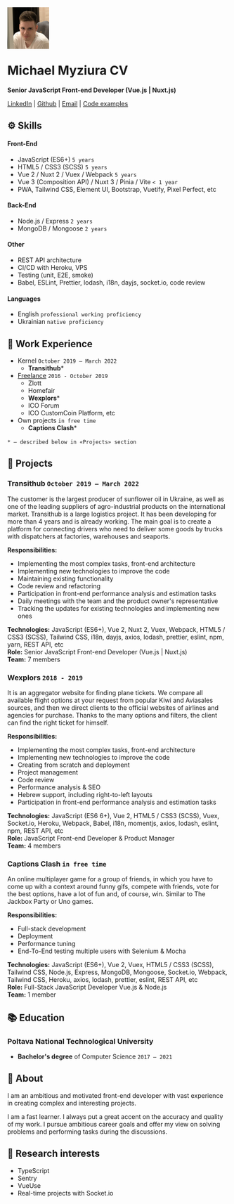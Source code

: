 <img style="margin-bottom: -10px" src="avatar.jpg" width="95">

# Michael Myziura CV

**Senior JavaScript Front-end Developer (Vue.js | Nuxt.js)**

[LinkedIn](https://www.linkedin.com/in/myziura/?locale=en_US) | [Github](https://github.com/Myziura) | [Email](mailto:myziura.work@gmail.com) | [Code examples](https://github.com/Myziura/cv/tree/main/Code%20examples)

## ⚙️ Skills

#### Front-End

- JavaScript (ES6+) `5 years`
- HTML5 / CSS3 (SCSS) `5 years`
- Vue 2 /  Nuxt 2 / Vuex / Webpack `5 years`
- Vue 3 (Composition API) / Nuxt 3 / Pinia / Vite `< 1 year`
- PWA, Tailwind CSS, Element UI, Bootstrap, Vuetify, Pixel Perfect, etc

#### Back-End

- Node.js / Express `2 years`
- MongoDB / Mongoose `2 years`

#### Other

- REST API architecture
- CI/CD with Heroku, VPS
- Testing (unit, E2E, smoke)
- Babel, ESLint, Prettier, lodash, i18n, dayjs, socket.io, code review


#### Languages

- English `professional working proficiency`
- Ukrainian `native proficiency`


## 🦉 Work Experience

* Kernel `October 2019 – March 2022`
  * **Transithub**\*
* [Freelance](https://freelancehunt.com/freelancer/misha_myziura.html) `2016 - October 2019`
  * Zlott
  * Homefair
  * **Wexplors**\*
  * ICO Forum
  * ICO CustomCoin Platform, etc
* Own projects `in free time`
  * **Captions Clash**\*

`* – described below in «Projects» section`

<div style="page-break-after: always;" />

## 📁 Projects

### Transithub `October 2019 – March 2022`

The customer is the largest producer of sunflower oil in Ukraine, as well as one of the leading suppliers of agro-industrial products on the international market. Transithub is a large logistics project. It has been developing for more than 4 years and is already working. The main goal is to create a platform for connecting drivers who need to deliver some goods by trucks with dispatchers at factories, warehouses and seaports.

**Responsibilities:**

- Implementing the most complex tasks, front-end architecture
- Implementing new technologies to improve the code
- Maintaining existing functionality
- Code review and refactoring
- Participation in front-end performance analysis and estimation tasks
- Daily meetings with the team and the product owner's representative
- Tracking the updates for existing technologies and implementing new ones

**Technologies:** JavaScript (ES6+), Vue 2, Nuxt 2, Vuex, Webpack, HTML5 / CSS3 (SCSS), Tailwind CSS, i18n, dayjs, axios, lodash, prettier, eslint, npm, yarn, REST API, etc  
**Role:** Senior JavaScript Front-end Developer (Vue.js | Nuxt.js)    
**Team:** 7 members

### Wexplors `2018 - 2019`

It is an aggregator website for finding plane tickets. We compare all available flight options at your request from popular Kiwi and Aviasales sources, and then we direct clients to the official websites of airlines and agencies for purchase. Thanks to the many options and filters, the client can find the right ticket for himself.

**Responsibilities:**

- Implementing the most complex tasks, front-end architecture
- Implementing new technologies to improve the code
- Creating from scratch and deployment
- Project management
- Code review
- Performance analysis & SEO
- Hebrew support, including right-to-left layouts
- Participation in front-end performance analysis and estimation tasks

**Technologies:** JavaScript (ES6 6+), Vue 2, HTML5 / CSS3 (SCSS), Vuex, Socket.io, Heroku, Webpack, Babel, i18n, momentjs, axios, lodash, eslint, npm, REST API, etc  
**Role:** JavaScript Front-end   Developer & Product Manager  
**Team:** 4 members

### Captions Clash `in free time`

An online multiplayer game for a group of friends, in which you have to come up with a context around funny gifs, compete with friends, vote for the best options, have a lot of fun and, of course, win. Similar to The Jackbox Party or Uno games.

**Responsibilities:**

- Full-stack development
- Deployment
- Performance tuning
- End-To-End testing multiple users with Selenium & Mocha

**Technologies:** JavaScript (ES6+), Vue 2, Vuex, HTML5 / CSS3 (SCSS), Tailwind CSS, Node.js, Express, MongoDB, Mongoose, Socket.io, Webpack, Tailwind CSS, Heroku, axios, lodash, prettier, eslint, REST API, etc  
**Role:** Full-Stack JavaScript Developer Vue.js & Node.js  
**Team:** 1 member


## 📚 Education

### Poltava National Technological University

<!-- * **Master's degree** of Computer Science `2021 – present` -->
* **Bachelor's degree** of Computer Science `2017 – 2021`

## 📎 About

I am an ambitious and motivated front-end developer with vast experience in creating complex and interesting projects.

I am a fast learner. I always put a great accent on the accuracy and quality of my work. I pursue ambitious career goals and offer my view on solving problems and performing tasks during the discussions.

## 🔎 Research interests

* TypeScript
* Sentry
* VueUse
* Real-time projects with Socket.io
